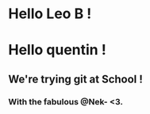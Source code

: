 
# Hello Leo B !
# Hello quentin !
## We're trying git at School !
### With the fabulous @Nek-  <3.
